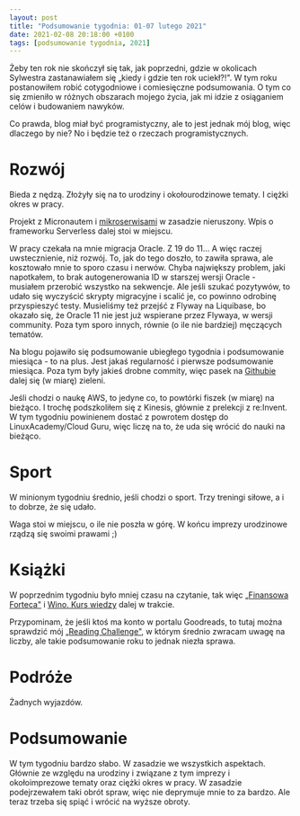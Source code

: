 ```yaml
---
layout: post
title: "Podsumowanie tygodnia: 01-07 lutego 2021"
date: 2021-02-08 20:18:00 +0100
tags: [podsumowanie tygodnia, 2021]
---
```


Żeby ten rok nie skończył się tak, jak poprzedni, gdzie w okolicach Sylwestra zastanawiałem się „kiedy i gdzie ten rok uciekł?!". W tym roku postanowiłem robić cotygodniowe i comiesięczne podsumowania. O tym co się zmieniło w różnych obszarach mojego życia, jak mi idzie z osiąganiem celów i budowaniem nawyków.

Co prawda, blog miał być programistyczny, ale to jest jednak mój blog, więc dlaczego by nie? No i będzie też o rzeczach programistycznych.

# Rozwój

Bieda z nędzą. Złożyły się na to urodziny i okołourodzinowe tematy. I ciężki okres w pracy.

Projekt z Micronautem i [mikroserwisami](https://github.com/a-mroz/microservices-example) w zasadzie nieruszony. Wpis o frameworku Serverless dalej stoi w miejscu.

W pracy czekała na mnie migracja Oracle. Z 19 do 11... A więc raczej uwstecznienie, niż rozwój. To, jak do tego doszło, to zawiła sprawa, ale kosztowało mnie to sporo czasu i nerwów. Chyba największy problem, jaki napotkałem, to brak autogenerowania ID w starszej wersji Oracle - musiałem przerobić wszystko na sekwencje. Ale jeśli szukać pozytywów, to udało się wyczyścić skrypty migracyjne i scalić je, co powinno odrobinę przyspieszyć testy. Musieliśmy też przejść z Flyway na Liquibase, bo okazało się, że Oracle 11 nie jest już wspierane przez Flywaya, w wersji community. Poza tym sporo innych, równie (o ile nie bardziej) męczących tematów.

Na blogu pojawiło się podsumowanie ubiegłego tygodnia i podsumowanie miesiąca - to na plus. Jest jakaś regularność i pierwsze podsumowanie miesiąca. Poza tym były jakieś drobne commity, więc pasek na [Githubie](https://github.com/a-mroz) dalej się (w miarę) zieleni.

Jeśli chodzi o naukę AWS, to jedyne co, to powtórki fiszek (w miarę) na bieżąco. I trochę podszkoliłem się z Kinesis, głównie z prelekcji z re:Invent. W tym tygodniu powinienem dostać z powrotem dostęp do LinuxAcademy/Cloud Guru, więc liczę na to, że uda się wrócić do nauki na bieżąco.

# Sport

W minionym tygodniu średnio, jeśli chodzi o sport. Trzy treningi siłowe, a i to dobrze, że się udało.

Waga stoi w miejscu, o ile nie poszła w górę. W końcu imprezy urodzinowe rządzą się swoimi prawami ;)

# Książki

W poprzednim tygodniu było mniej czasu na czytanie, tak więc [„Finansowa Forteca"](https://www.goodreads.com/book/show/55289532-finansowa-forteca) i [Wino. Kurs wiedzy](https://www.goodreads.com/book/show/24992423-wino-kurs-wiedzy) dalej w trakcie.

Przypominam, że jeśli ktoś ma konto w portalu Goodreads, to tutaj można sprawdzić mój [„Reading Challenge"](https://www.goodreads.com/user_challenges/25743441), w którym średnio zwracam uwagę na liczby, ale takie podsumowanie roku to jednak niezła sprawa.

# Podróże

Żadnych wyjazdów.

# Podsumowanie

W tym tygodniu bardzo słabo. W zasadzie we wszystkich aspektach. Głównie ze względu na urodziny i związane z tym imprezy i okołoimprezowe tematy oraz ciężki okres w pracy. W zasadzie podejrzewałem taki obrót spraw, więc nie deprymuje mnie to za bardzo. Ale teraz trzeba się spiąć i wrócić na wyższe obroty.
